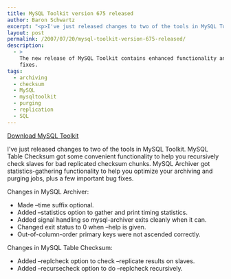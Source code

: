 ```yaml
---
title: MySQL Toolkit version 675 released
author: Baron Schwartz
excerpt: "<p>I've just released changes to two of the tools in MySQL Toolkit.  MySQL Table Checksum got some convenient functionality to help you recursively check slaves for bad replicated checksum chunks.  MySQL Archiver got statistics-gathering functionality to help you optimize your archiving and purging jobs, plus a few important bug fixes.</p>"
layout: post
permalink: /2007/07/20/mysql-toolkit-version-675-released/
description:
  - >
    The new release of MySQL Toolkit contains enhanced functionality and some bug
    fixes.
tags:
  - archiving
  - checksum
  - MySQL
  - mysqltoolkit
  - purging
  - replication
  - SQL
---
```

<p class="download">
  <a href="http://code.google.com/p/maatkit">Download MySQL Toolkit</a>
</p>

I've just released changes to two of the tools in MySQL Toolkit. MySQL Table Checksum got some convenient functionality to help you recursively check slaves for bad replicated checksum chunks. MySQL Archiver got statistics-gathering functionality to help you optimize your archiving and purging jobs, plus a few important bug fixes.

Changes in MySQL Archiver:

*   Made &#8211;time suffix optional.
*   Added &#8211;statistics option to gather and print timing statistics.
*   Added signal handling so mysql-archiver exits cleanly when it can.
*   Changed exit status to 0 when &#8211;help is given.
*   Out-of-column-order primary keys were not ascended correctly.

Changes in MySQL Table Checksum:

*   Added &#8211;replcheck option to check &#8211;replicate results on slaves.
*   Added &#8211;recursecheck option to do &#8211;replcheck recursively.
